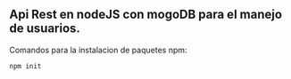 ## Api Rest en nodeJS con mogoDB para el manejo de usuarios.

Comandos para la instalacion de paquetes npm:

```
npm init

```
